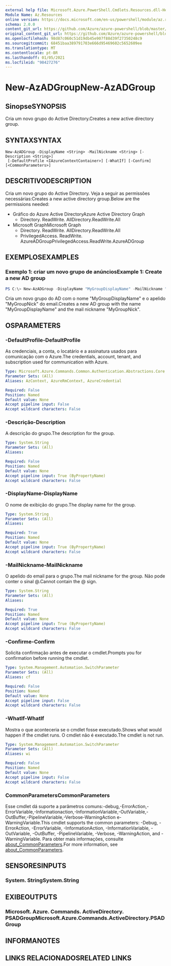 ```yaml
---
external help file: Microsoft.Azure.PowerShell.Cmdlets.Resources.dll-Help.xml
Module Name: Az.Resources
online version: https://docs.microsoft.com/en-us/powershell/module/az.resources/new-azadgroup
schema: 2.0.0
content_git_url: https://github.com/Azure/azure-powershell/blob/master/src/Resources/Resources/help/New-AzADGroup.md
original_content_git_url: https://github.com/Azure/azure-powershell/blob/master/src/Resources/Resources/help/New-AzADGroup.md
ms.openlocfilehash: 98d87c060c51d19db45e907f88d39f27350248c9
ms.sourcegitcommit: 68451baa389791703e666d95469602c5652609ee
ms.translationtype: MT
ms.contentlocale: pt-BR
ms.lasthandoff: 01/05/2021
ms.locfileid: "98427276"
---
```

# <span data-ttu-id="89020-101">New-AzADGroup</span><span class="sxs-lookup"><span data-stu-id="89020-101">New-AzADGroup</span></span>

## <span data-ttu-id="89020-102">Sinopse</span><span class="sxs-lookup"><span data-stu-id="89020-102">SYNOPSIS</span></span>
<span data-ttu-id="89020-103">Cria um novo grupo do Active Directory.</span><span class="sxs-lookup"><span data-stu-id="89020-103">Creates a new active directory group.</span></span>

## <span data-ttu-id="89020-104">SYNTAX</span><span class="sxs-lookup"><span data-stu-id="89020-104">SYNTAX</span></span>

```
New-AzADGroup -DisplayName <String> -MailNickname <String> [-Description <String>]
 [-DefaultProfile <IAzureContextContainer>] [-WhatIf] [-Confirm] [<CommonParameters>]
```

## <span data-ttu-id="89020-105">DESCRITIVO</span><span class="sxs-lookup"><span data-stu-id="89020-105">DESCRIPTION</span></span>
<span data-ttu-id="89020-106">Cria um novo grupo do Active Directory. Veja a seguir as permissões necessárias:</span><span class="sxs-lookup"><span data-stu-id="89020-106">Creates a new active directory group.Below are the permissions needed:</span></span>

- <span data-ttu-id="89020-107">Gráfico do Azure Active Directory</span><span class="sxs-lookup"><span data-stu-id="89020-107">Azure Active Directory Graph</span></span>
  - <span data-ttu-id="89020-108">Directory. ReadWrite. All</span><span class="sxs-lookup"><span data-stu-id="89020-108">Directory.ReadWrite.All</span></span>
- <span data-ttu-id="89020-109">Microsoft Graph</span><span class="sxs-lookup"><span data-stu-id="89020-109">Microsoft Graph</span></span>
  - <span data-ttu-id="89020-110">Directory. ReadWrite. All</span><span class="sxs-lookup"><span data-stu-id="89020-110">Directory.ReadWrite.All</span></span>
  - <span data-ttu-id="89020-111">PrivilegedAccess. ReadWrite. AzureADGroup</span><span class="sxs-lookup"><span data-stu-id="89020-111">PrivilegedAccess.ReadWrite.AzureADGroup</span></span>

## <span data-ttu-id="89020-112">EXEMPLOS</span><span class="sxs-lookup"><span data-stu-id="89020-112">EXAMPLES</span></span>

### <span data-ttu-id="89020-113">Exemplo 1: criar um novo grupo de anúncios</span><span class="sxs-lookup"><span data-stu-id="89020-113">Example 1: Create a new AD group</span></span>

```powershell
PS C:\> New-AzADGroup -DisplayName "MyGroupDisplayName" -MailNickname "MyGroupNick"
```

<span data-ttu-id="89020-114">Cria um novo grupo do AD com o nome "MyGroupDisplayName" e o apelido "MyGroupNick" do email.</span><span class="sxs-lookup"><span data-stu-id="89020-114">Creates a new AD group with the name "MyGroupDisplayName" and the mail nickname "MyGroupNick".</span></span>

## <span data-ttu-id="89020-115">OS</span><span class="sxs-lookup"><span data-stu-id="89020-115">PARAMETERS</span></span>

### <span data-ttu-id="89020-116">-DefaultProfile</span><span class="sxs-lookup"><span data-stu-id="89020-116">-DefaultProfile</span></span>
<span data-ttu-id="89020-117">As credenciais, a conta, o locatário e a assinatura usados para comunicação com o Azure.</span><span class="sxs-lookup"><span data-stu-id="89020-117">The credentials, account, tenant, and subscription used for communication with Azure.</span></span>

```yaml
Type: Microsoft.Azure.Commands.Common.Authentication.Abstractions.Core.IAzureContextContainer
Parameter Sets: (All)
Aliases: AzContext, AzureRmContext, AzureCredential

Required: False
Position: Named
Default value: None
Accept pipeline input: False
Accept wildcard characters: False
```

### <span data-ttu-id="89020-118">-Descrição</span><span class="sxs-lookup"><span data-stu-id="89020-118">-Description</span></span>
<span data-ttu-id="89020-119">A descrição do grupo.</span><span class="sxs-lookup"><span data-stu-id="89020-119">The description for the group.</span></span>

```yaml
Type: System.String
Parameter Sets: (All)
Aliases:

Required: False
Position: Named
Default value: None
Accept pipeline input: True (ByPropertyName)
Accept wildcard characters: False
```

### <span data-ttu-id="89020-120">-DisplayName</span><span class="sxs-lookup"><span data-stu-id="89020-120">-DisplayName</span></span>
<span data-ttu-id="89020-121">O nome de exibição do grupo.</span><span class="sxs-lookup"><span data-stu-id="89020-121">The display name for the group.</span></span>

```yaml
Type: System.String
Parameter Sets: (All)
Aliases:

Required: True
Position: Named
Default value: None
Accept pipeline input: True (ByPropertyName)
Accept wildcard characters: False
```

### <span data-ttu-id="89020-122">-MailNickname</span><span class="sxs-lookup"><span data-stu-id="89020-122">-MailNickname</span></span>
<span data-ttu-id="89020-123">O apelido do email para o grupo.</span><span class="sxs-lookup"><span data-stu-id="89020-123">The mail nickname for the group.</span></span> <span data-ttu-id="89020-124">Não pode conter o sinal @.</span><span class="sxs-lookup"><span data-stu-id="89020-124">Cannot contain the @ sign.</span></span>

```yaml
Type: System.String
Parameter Sets: (All)
Aliases:

Required: True
Position: Named
Default value: None
Accept pipeline input: True (ByPropertyName)
Accept wildcard characters: False
```

### <span data-ttu-id="89020-125">-Confirme</span><span class="sxs-lookup"><span data-stu-id="89020-125">-Confirm</span></span>
<span data-ttu-id="89020-126">Solicita confirmação antes de executar o cmdlet.</span><span class="sxs-lookup"><span data-stu-id="89020-126">Prompts you for confirmation before running the cmdlet.</span></span>

```yaml
Type: System.Management.Automation.SwitchParameter
Parameter Sets: (All)
Aliases: cf

Required: False
Position: Named
Default value: None
Accept pipeline input: False
Accept wildcard characters: False
```

### <span data-ttu-id="89020-127">-WhatIf</span><span class="sxs-lookup"><span data-stu-id="89020-127">-WhatIf</span></span>
<span data-ttu-id="89020-128">Mostra o que aconteceria se o cmdlet fosse executado.</span><span class="sxs-lookup"><span data-stu-id="89020-128">Shows what would happen if the cmdlet runs.</span></span>
<span data-ttu-id="89020-129">O cmdlet não é executado.</span><span class="sxs-lookup"><span data-stu-id="89020-129">The cmdlet is not run.</span></span>

```yaml
Type: System.Management.Automation.SwitchParameter
Parameter Sets: (All)
Aliases: wi

Required: False
Position: Named
Default value: None
Accept pipeline input: False
Accept wildcard characters: False
```

### <span data-ttu-id="89020-130">CommonParameters</span><span class="sxs-lookup"><span data-stu-id="89020-130">CommonParameters</span></span>
<span data-ttu-id="89020-131">Esse cmdlet dá suporte a parâmetros comuns:-debug,-ErrorAction,-ErrorVariable,-Informationaction,-InformationVariable,-OutVariable,-OutBuffer,-PipelineVariable,-Verbose-WarningAction e-WarningVariable.</span><span class="sxs-lookup"><span data-stu-id="89020-131">This cmdlet supports the common parameters: -Debug, -ErrorAction, -ErrorVariable, -InformationAction, -InformationVariable, -OutVariable, -OutBuffer, -PipelineVariable, -Verbose, -WarningAction, and -WarningVariable.</span></span> <span data-ttu-id="89020-132">Para obter mais informações, consulte [about_CommonParameters](http://go.microsoft.com/fwlink/?LinkID=113216).</span><span class="sxs-lookup"><span data-stu-id="89020-132">For more information, see [about_CommonParameters](http://go.microsoft.com/fwlink/?LinkID=113216).</span></span>

## <span data-ttu-id="89020-133">SENSORES</span><span class="sxs-lookup"><span data-stu-id="89020-133">INPUTS</span></span>

### <span data-ttu-id="89020-134">System. String</span><span class="sxs-lookup"><span data-stu-id="89020-134">System.String</span></span>

## <span data-ttu-id="89020-135">EXIBE</span><span class="sxs-lookup"><span data-stu-id="89020-135">OUTPUTS</span></span>

### <span data-ttu-id="89020-136">Microsoft. Azure. Commands. ActiveDirectory. PSADGroup</span><span class="sxs-lookup"><span data-stu-id="89020-136">Microsoft.Azure.Commands.ActiveDirectory.PSADGroup</span></span>

## <span data-ttu-id="89020-137">INFORMA</span><span class="sxs-lookup"><span data-stu-id="89020-137">NOTES</span></span>

## <span data-ttu-id="89020-138">LINKS RELACIONADOS</span><span class="sxs-lookup"><span data-stu-id="89020-138">RELATED LINKS</span></span>
